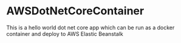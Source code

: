 # AWSDotNetCoreContainer
This is a hello world dot net core app  which can be run as a docker container and deploy to AWS Elastic Beanstalk
